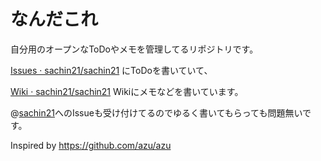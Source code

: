 # なんだこれ
自分用のオープンなToDoやメモを管理してるリポジトリです。

[Issues · sachin21/sachin21](https://github.com/sachin21/sachin21/issues "Issues sachin21/sachin21") にToDoを書いていて、

[Wiki · sachin21/sachin21](https://github.com/sachin21/sachin21/wiki "Wiki sachin21/sachin21") Wikiにメモなどを書いています。

@[sachin21](https://github.com/sachin21 "sachin21")へのIssueも受け付けてるのでゆるく書いてもらっても問題無いです。

Inspired by https://github.com/azu/azu
